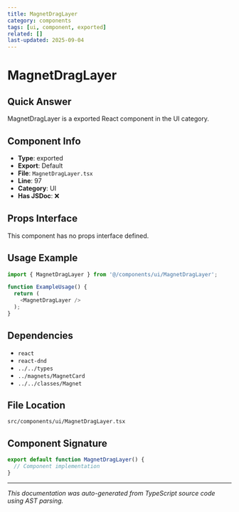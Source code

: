 ```yaml
---
title: MagnetDragLayer
category: components
tags: [ui, component, exported]
related: []
last-updated: 2025-09-04
---
```


# MagnetDragLayer

## Quick Answer
MagnetDragLayer is a exported React component in the UI category.

## Component Info

- **Type**: exported
- **Export**: Default
- **File**: `MagnetDragLayer.tsx`
- **Line**: 97
- **Category**: UI
- **Has JSDoc**: ❌

## Props Interface

This component has no props interface defined.

## Usage Example

```typescript
import { MagnetDragLayer } from '@/components/ui/MagnetDragLayer';

function ExampleUsage() {
  return (
    <MagnetDragLayer />
  );
}
```

## Dependencies


- `react`
- `react-dnd`
- `../../types`
- `../magnets/MagnetCard`
- `../../classes/Magnet`


## File Location

`src/components/ui/MagnetDragLayer.tsx`

## Component Signature

```typescript
export default function MagnetDragLayer() { 
  // Component implementation
}
```

---

*This documentation was auto-generated from TypeScript source code using AST parsing.*